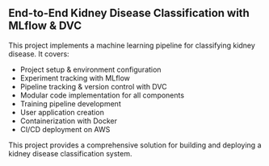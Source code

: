 ## End-to-End Kidney Disease Classification with MLflow & DVC

This project implements a machine learning pipeline for classifying kidney disease. It covers:

* Project setup & environment configuration
* Experiment tracking with MLflow
* Pipeline tracking & version control with DVC
* Modular code implementation for all components
* Training pipeline development
* User application creation
* Containerization with Docker
* CI/CD deployment on AWS

This project provides a comprehensive solution for building and deploying a kidney disease classification system.
